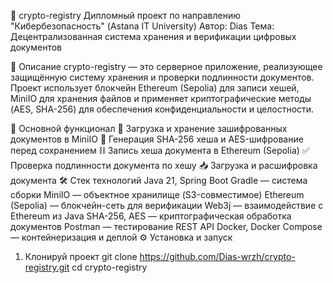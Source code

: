 🔐 crypto-registry
Дипломный проект по направлению "Кибербезопасность" (Astana IT University)
Автор: Dias
Тема: Децентрализованная система хранения и верификации цифровых документов

📖 Описание
crypto-registry — это серверное приложение, реализующее защищённую систему хранения и проверки подлинности документов.
Проект использует блокчейн Ethereum (Sepolia) для записи хешей, MiniIO для хранения файлов и применяет криптографические методы (AES, SHA-256) для обеспечения конфиденциальности и целостности.

🚀 Основной функционал
📄 Загрузка и хранение зашифрованных документов в MiniIO
🔐 Генерация SHA-256 хеша и AES-шифрование перед сохранением
⛓️ Запись хеша документа в Ethereum (Sepolia)
✅ Проверка подлинности документа по хешу
📥 Загрузка и расшифровка документа
🛠️ Стек технологий
Java 21, Spring Boot
Gradle — система сборки
MiniIO — объектное хранилище (S3-совместимое)
Ethereum (Sepolia) — блокчейн-сеть для верификации
Web3j — взаимодействие с Ethereum из Java
SHA-256, AES — криптографическая обработка документов
Postman — тестирование REST API
Docker, Docker Compose — контейнеризация и деплой
⚙️ Установка и запуск
1. Клонируй проект
git clone https://github.com/Dias-wrzh/crypto-registry.git
cd crypto-registry
